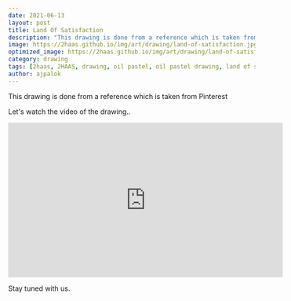 ```yaml
---
date: 2021-06-13
layout: post
title: Land Of Satisfaction
description: "This drawing is done from a reference which is taken from Pinterest"
image: https://2haas.github.io/img/art/drawing/land-of-satisfaction.jpg
optimized_image: https://2haas.github.io/img/art/drawing/land-of-satisfaction.jpg
category: drawing
tags: [2haas, 2HAAS, drawing, oil pastel, oil pastel drawing, land of satisfaction]
author: ajpalok
---
```


This drawing is done from a reference which is taken from Pinterest
  
Let's watch the video of the drawing.. 

 <iframe width="560" height="315" src="https://www.youtube-nocookie.com/embed/wSskRGM10Wg" frameborder="0" allow="accelerometer; autoplay; encrypted-media; gyroscope; picture-in-picture" allowfullscreen></iframe>

Stay tuned with us.
